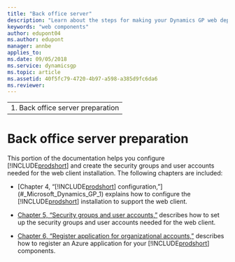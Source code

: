 ```yaml
---
title: "Back office server"
description: "Learn about the steps for making your Dynamics GP web deployment more secure."
keywords: "web components"
author: edupont04
ms.author: edupont
manager: annbe
applies_to: 
ms.date: 09/05/2018
ms.service: dynamicsgp
ms.topic: article
ms.assetid: 40f5fc79-4720-4b97-a598-a385d9fc6da6
ms.reviewer: 
---
```

|                                    |
|------------------------------------|
| 1.  Back office server preparation |

<span id="_Toc498953282" class="anchor"></span>

# Back office server preparation

This portion of the documentation helps you configure [!INCLUDE[prodshort](../includes/prodshort.md)] and create the security groups and user accounts needed for the web client installation. The following chapters are included:

-   [Chapter 4, “[!INCLUDE[prodshort](../includes/prodshort.md)] configuration,”](#_Microsoft_Dynamics_GP_1) explains how to configure the [!INCLUDE[prodshort](../includes/prodshort.md)] installation to support the web client.  

-   [Chapter 5, “Security groups and user accounts,”](#_Security_groups_and) describes how to set up the security groups and user accounts needed for the web client.  

-   [Chapter 6, “Register application for organizational accounts,”](#_Register_application_for) describes how to register an Azure application for your [!INCLUDE[prodshort](../includes/prodshort.md)] components.  


